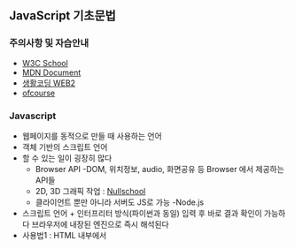 ## JavaScript 기초문법

### 주의사항 및 자습안내
- [W3C School](https://www.w3schools.com/)
- [MDN Document](https://developer.mozilla.org/ko/docs/Web/JavaScript)
- [생활코딩 WEB2](https://opentutorials.org/course/3085)
- [ofcourse](https://ofcourse.kr)

### Javascript
 - 웹페이지를 동적으로 만들 때 사용하는 언어
 - 객체 기반의 스크립트 언어
 - 할 수 있는 일이 굉장히 많다
   * Browser API -DOM, 위치정보, audio, 화면공유 등 Browser 에서 제공하는 API들
   * 2D, 3D 그래픽 작업 :  [Nullschool](https://earth.nullschool.net/)
   * 클라이언트 뿐만 아니라 서버도 JS로 가능 -Node.js
 - 스크립트 언어 + 인터프리터 방식(파이썬과 동일)
    입력 후 바로 결과 확인이 가능하다
    브라우저에 내장된 엔진으로 즉시 해석된다
 - 사용법1 : HTML 내부에서 <script> 태그 내에 사용
 - 사용법2 : .js파일로 만들고, <script src="파일경로">를 사용해서 불러오기


### JavaScript 사용법
1. html:5 >  HTML 문서 불러오기
```html
<!DOCTYPE html>
<html lang="en">
<head>
 <meta charset="UTF-8">
 <meta name="viewport" content="width=device-width, initial-scale=1.0">
 <title>Document</title>
</head>
<body>
</body>
</html>
```
```html
<!DOCTYPE html>
<html lang="en">
<head>
 <meta charset="UTF-8">
 <meta name="viewport" content="width=device-width, initial-scale=1.0">
 <title>Document</title>
</head>
<body>
 <!-- 1) script 태그 안에 작성하기 -->
 <script>
   console.log("Hello world");
   alert("Hello world\nScript 태그 안에 작성됐습니다!");
 </script>
 ```
 2. JS 파일을 외부에서 불러오기
 
```html
<script src="1-2 JS불러오기.js"></script>
</body>
</html>
```
- javascript 외부에서 불러오기
```javascript
setTimeout(function(){
  alret("2초 뒤에 실행됩니다. \n외부에 쓰여진 JS파일에서 호출됐습니다.")
}, 2000);
```
 
### JS 변수
- 사용가능한 데이터 타입 : Boolean(T/F), Null(없음 표시), Undefined(없음 표시), Number(숫자), String(문자열), Symbol, Object
- var : 권장하지 않는 변수 선언 방식
  * Hosting
  * Function scope 변수 (타 언어와 다른 점)
  * 중복 선언 가능
  * 예측하기 어려운 코드를 만들 수 있다
- let : block scope 변수(타 언어와 비슷하게 동작)
- const : 변하지 않는 데이터를 저장(ex, 파이, 객체)

### 변수- 데이터 타입
* chrom F12 console이용
* 변수 선언해보기
```javascript

let booleanVal = true
let numberVal = 0
let nullVal =null
let undefinedVal = undefined
let stringVal = ''
let person = { 
    name : "gildong",
    phoneNumber:"123-456",
    email: " gildong@likelion.org",
    }
```
> typeof()로 확인 할 수 있다

    선언 결과 살펴보기
    booleanVal
    // true
    typeof(booleanVal)
    // "boolean"
    typeod(numberVal)
    // "number"
    typeof(nullVal)
    // "object"
    typeof(undefined)
    // "undefined"
    null * 2
    // 0
    undefined * 2
    // NaN(Not a Number)
    typeof(stringVal)
    // "string"
    typeof(person)
    // "object"
    null과 undefiend > 없음> 결과는 상이

#### 반복문
 - for 문
 ```javascript
 for (let i = 0; i < 10; i++) {
  console.log(i)
}
// 0부터 9까지 세로출력

for of 문(iterale)
const oddNums = [1, 3, 5, 7, 9, 11];
for(const i of oddNums){
  console.log(i);
}
// 리스트 값들을 순서대로 세로 출력
```
- while 문
```javascript
let i = 0; 
// i 값 선언
while (i < 10> {
  console.log(i);
  i++;
  // 0부터 9까지 세로출력
})
```

#### 조건문
 - promt를 사용한 Input
 ```javascript
let score = prompt("점수를 입력하세요. 1", 0);
if(score >= 90) {
    console.log("A+");
} else if (score >= 80){
    colsole.log("B+");
} else {
  console.log("C+");
}
// 중첩 if 해석
scoer = prompt("점수를 입력하세요. 2", 0);
if (score >= 90) {
    console.log("A+");
} else {
    // 아래와 같이 실행할 문장이 한 문장일 경우 중괄호 생략가능
    if (score >= 80)
      colsole.log("B+");
   else 
      console.log("C+");
}
// 점수별 스코어 출력
```
#### DOM 다루기
- DOM: Dicument Object Model
- 웹페이지 접근하게 해주는 일종의 인터페이스 Javascript와는 별개
- Javascript에 DOM을 조작할 수 있는 API가 존재

#### Node 선택하기
```javascript
// ID로 DOM 객체선택
let idObj = document.getElementById("name");
// Class로 DOM 객체선택
let classIbj = document.getElementsByClassName("");
// CSS 선택자로 DOM 객체선택
let selectorObj = document.querySelector("#main");
```
- 속성 변경하기
```javascript
// 사용할 수 있는 속성들
// style, innerText, innerHtml
selectorObj.style = "color:yellow";
selectorObj.innerText = "헬로";
selectorObj.innerHTML = '<a href="https://www.naver.com>네이버로 가기</a>';
// a Tag의 herf 속성같은 각종 태그들의 속성들
aTag.href = "https://www.naver.com";
```
#### 함수
- 기본형태
```javascript
// 새로운 노드를 추가해주는 함수
funtion ver1_appendNewNode(target, tag="p", text="기본값") {
  let newTag = document.createElement(tag);
  newTag.innerText = ext;

  target.appendChild(newTag);
}

appendNewNode(target);
appendNewNode(target, "a");
appendNewNode(target, "a", "A태그!");
```
- 익명함수
```javascript
let ver2_appendNewNode = function(target, tag="p", text="기본값") {
  let newTag = document.createElement(tag);
  newTag.innerText = text;

  target.appendChild(newTag);
}
```
- 화살표함수
```javascript
let ver3_appendNewNode = (target, tag="p", text="기본값") => {
  let newTag = document.creteElement(tag);
  newTag.innerText = text;

  target.appendChild(newTag);
}```
